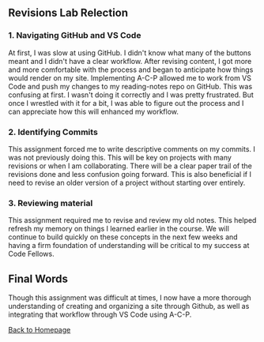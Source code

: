 ## Revisions Lab Relection
### 1. Navigating GitHub and VS Code
At first, I was slow at using GitHub. I didn't know what many of the buttons meant and I didn't have a clear workflow. After revising content, I got more and more comfortable with the process and began to anticipate how things would render on my site. Implementing A-C-P allowed me to work from VS Code and push my changes to my reading-notes repo on GitHub. This was confusing at first. I wasn't doing it correctly and I was pretty frustrated. But once I wrestled with it for a bit, I was able to figure out the process and I can appreciate how this will enhanced my workflow. 

### 2. Identifying Commits
This assignment forced me to write descriptive comments on my commits. I was not previously doing this. This will be key on projects with many revisions or when I am collaborating. There will be a clear paper trail of the revisions done and less confusion going forward. This is also beneficial if I need to revise an older version of a project without starting over entirely. 

### 3. Reviewing material
This assignment required me to revise and review my old notes. This helped refresh my memory on things I learned earlier in the course. We will continue to build quickly on these concepts in the next few weeks and having a firm foundation of understanding will be critical to my success at Code Fellows. 

## Final Words
Though this assignment was difficult at times, I now have a more thorough understanding of creating and organizing a site through Github, as well as integrating that workflow through VS Code using A-C-P. 

[Back to Homepage](README.md)
